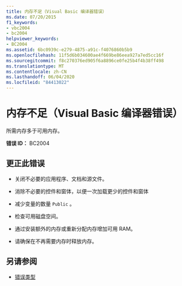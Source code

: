 ```yaml
---
title: 内存不足（Visual Basic 编译器错误）
ms.date: 07/20/2015
f1_keywords:
- vbc2004
- bc2004
helpviewer_keywords:
- BC2004
ms.assetid: 6bc0939c-e279-4875-a91c-f4076860b5b9
ms.openlocfilehash: 11f5d6b034600ae4f669be86eea927a7ed5cc16f
ms.sourcegitcommit: f8c270376ed905f6a8896ce0fe25b4f4b38ff498
ms.translationtype: MT
ms.contentlocale: zh-CN
ms.lasthandoff: 06/04/2020
ms.locfileid: "84413022"
---
```

# <a name="out-of-memory-visual-basic-compiler-error"></a>内存不足（Visual Basic 编译器错误）
所需内存多于可用内存。  
  
 **错误 ID：** BC2004  
  
## <a name="to-correct-this-error"></a>更正此错误  
  
- 关闭不必要的应用程序、文档和源文件。  
  
- 消除不必要的控件和窗体，以便一次加载更少的控件和窗体  
  
- 减少变量的数量 `Public` 。  
  
- 检查可用磁盘空间。  
  
- 通过安装额外的内存或重新分配内存增加可用 RAM。  
  
- 请确保在不再需要内存时释放内存。  
  
## <a name="see-also"></a>另请参阅

- [错误类型](../../programming-guide/language-features/error-types.md)
